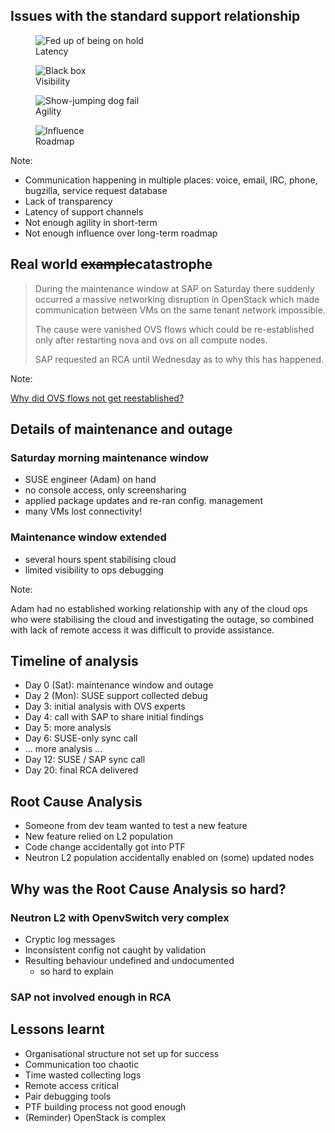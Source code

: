 <!-- .slide: data-state="normal" id="issues" data-menu-title="Issues" data-timing="120" -->
## Issues with the standard support relationship

<div class="container">
  <div class="item">
    <figure class="fragment">
        <img data-src="images/on-hold.jpg" alt="Fed up of being on hold" />
        <figcaption>Latency</figcaption>
    </figure>
  </div>
  <div class="item">
    <figure class="fragment">
        <img data-src="images/black-box.png" alt="Black box" />
        <figcaption>Visibility</figcaption>
    </figure>
  </div>
  <div class="item">
    <figure class="fragment">
        <img data-src="images/agile-dog.jpg" alt="Show-jumping dog fail" />
        <figcaption>Agility</figcaption>
    </figure>
  </div>
  <div class="item">
    <figure class="fragment">
        <img data-src="images/influence.jpg" alt="Influence" />
        <figcaption>Roadmap</figcaption>
    </figure>
  </div>
</div>

Note:

*   Communication happening in multiple places:
    voice, email, IRC, phone, bugzilla, service request database
*   Lack of transparency
*   Latency of support channels
*   Not enough agility in short-term
*   Not enough influence over long-term roadmap


<!-- .slide: data-state="normal" id="catastrophe" data-menu-title="Real world example" data-timing="120" -->
## Real world <del>example</del>catastrophe

<blockquote class="fragment">
<p>

During the maintenance window at SAP on Saturday there suddenly
occurred a massive networking disruption in OpenStack which made
communication between VMs on the same tenant network impossible.

</p><p>

The cause were vanished OVS flows which could be re-established only
after restarting nova and ovs on all compute nodes.

</p><p>

SAP requested an RCA until Wednesday as to why this has happened.

</blockquote>

Note:

[Why did OVS flows not get reestablished?](https://bugzilla.suse.com/show_bug.cgi?id=1013841)


<!-- .slide: data-state="normal" id="outage" data-menu-title="Outage details" data-timing="120" -->
## Details of maintenance and outage

### Saturday morning maintenance window

*   SUSE engineer (Adam) on hand <!-- .element: class="fragment" -->
*   no console access, only screensharing <!-- .element: class="fragment" -->
*   applied package updates and re-ran config. management <!-- .element: class="fragment" -->
*   many VMs lost connectivity! <!-- .element: class="fragment" -->

### Maintenance window extended <!-- .element: class="fragment" -->

*   several hours spent stabilising cloud <!-- .element: class="fragment" -->
*   limited visibility to ops debugging <!-- .element: class="fragment" -->

Note:

Adam had no established working relationship with any of the cloud ops
who were stabilising the cloud and investigating the outage, so
combined with lack of remote access it was difficult to provide
assistance.


<!-- .slide: data-state="normal" id="timeline" data-menu-title="Timeline" data-timing="120" -->
## Timeline of analysis

*   Day 0 (Sat): maintenance window and outage
*   Day 2 (Mon): SUSE support collected debug <!-- .element: class="fragment" -->
*   Day 3: initial analysis with OVS experts <!-- .element: class="fragment" -->
*   Day 4: call with SAP to share initial findings <!-- .element: class="fragment" -->
*   Day 5: more analysis <!-- .element: class="fragment" -->
*   Day 6: SUSE-only sync call <!-- .element: class="fragment" -->
*   ... more analysis ... <!-- .element: class="fragment" -->
*   Day 12: SUSE / SAP sync call <!-- .element: class="fragment" -->
*   Day 20: final RCA delivered <!-- .element: class="fragment" -->


<!-- .slide: data-state="normal" id="RCA" data-menu-title="RCA" data-timing="120" -->
## Root Cause Analysis

*   Someone from dev team wanted to test a new feature <!-- .element: class="fragment" -->
*   New feature relied on L2 population <!-- .element: class="fragment" -->
*   Code change accidentally got into PTF <!-- .element: class="fragment" -->
*   Neutron L2 population accidentally enabled on (some)
    updated nodes <!-- .element: class="fragment" -->


<!-- .slide: data-state="normal" id="RCA-harad" data-menu-title="Why was it hard?" data-timing="120" -->
## Why was the Root Cause Analysis so hard?

### Neutron L2 with OpenvSwitch very complex <!-- .element: class="fragment" -->

*   Cryptic log messages <!-- .element: class="fragment" -->
*   Inconsistent config not caught by validation <!-- .element: class="fragment" -->
*   Resulting behaviour undefined and undocumented <!-- .element: class="fragment" -->
    *    so hard to explain

### SAP not involved enough in RCA <!-- .element: class="fragment" -->


<!-- .slide: data-state="normal" id="lessons-learnt" data-menu-title="Lessons learnt" data-timing="120" -->
## Lessons learnt

*   Organisational structure not set up for success <!-- .element: class="fragment" -->
*   Communication too chaotic <!-- .element: class="fragment" -->
*   Time wasted collecting logs <!-- .element: class="fragment" -->
*   Remote access critical <!-- .element: class="fragment" -->
*   Pair debugging tools <!-- .element: class="fragment" -->
*   PTF building process not good enough <!-- .element: class="fragment" -->
*   (Reminder) OpenStack is complex <!-- .element: class="fragment fg-red" -->

